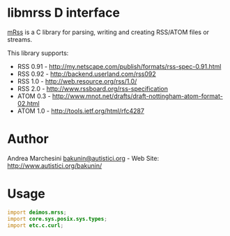 libmrss D interface
====================
[mRss](http://www.autistici.org/bakunin/libmrss/doc/) is a C library for parsing, writing and creating RSS/ATOM files or streams.

This library supports:
 - RSS 0.91 - http://my.netscape.com/publish/formats/rss-spec-0.91.html
 - RSS 0.92 - http://backend.userland.com/rss092
 - RSS 1.0 - http://web.resource.org/rss/1.0/
 - RSS 2.0 - http://www.rssboard.org/rss-specification
 - ATOM 0.3 - http://www.mnot.net/drafts/draft-nottingham-atom-format-02.html
 - ATOM 1.0 - http://tools.ietf.org/html/rfc4287


# Author
Andrea Marchesini <bakunin@autistici.org> - Web Site: http://www.autistici.org/bakunin/

# Usage
```D
import deimos.mrss;
import core.sys.posix.sys.types;
import etc.c.curl;
```

